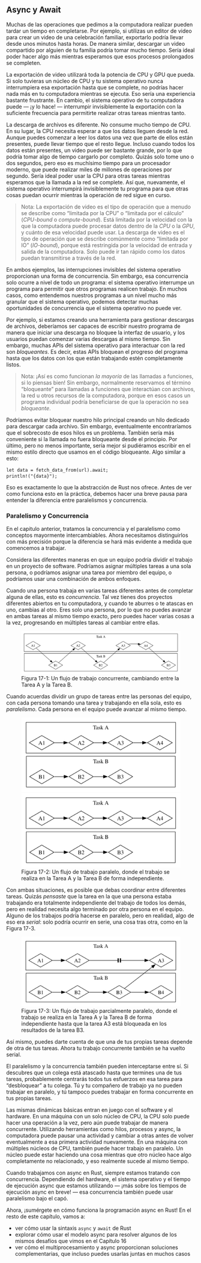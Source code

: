 ## Async y Await

Muchas de las operaciones que pedimos a la computadora realizar pueden tardar un 
tiempo en completarse. Por ejemplo, si utilizas un editor de video para crear un 
video de una celebración familiar, exportarlo podría llevar desde unos minutos 
hasta horas. De manera similar, descargar un video compartido por alguien de tu 
familia podría tomar mucho tiempo. Sería ideal poder hacer algo más mientras 
esperamos que esos procesos prolongados se completen.

La exportación de video utilizará toda la potencia de CPU y GPU que pueda. Si 
solo tuvieras un núcleo de CPU y tu sistema operativo nunca interrumpiera esa 
exportación hasta que se complete, no podrías hacer nada más en tu computadora 
mientras se ejecuta. Eso sería una experiencia bastante frustrante. En cambio, 
el sistema operativo de tu computadora puede — ¡y lo hace! — interrumpir 
invisiblemente la exportación con la suficiente frecuencia para permitirte 
realizar otras tareas mientras tanto.

La descarga de archivos es diferente. No consume mucho tiempo de CPU. En su 
lugar, la CPU necesita esperar a que los datos lleguen desde la red. Aunque 
puedes comenzar a leer los datos una vez que parte de ellos están presentes, 
puede llevar tiempo que el resto llegue. Incluso cuando todos los datos están 
presentes, un video puede ser bastante grande, por lo que podría tomar algo de 
tiempo cargarlo por completo. Quizás solo tome uno o dos segundos, pero eso es 
muchísimo tiempo para un procesador moderno, que puede realizar miles de 
millones de operaciones por segundo. Sería ideal poder usar la CPU para otras 
tareas mientras esperamos que la llamada a la red se complete. Así que, 
nuevamente, el sistema operativo interrumpirá invisiblemente tu programa para 
que otras cosas puedan ocurrir mientras la operación de red sigue en curso.

> Nota: La exportación de video es el tipo de operación que a menudo se describe 
> como “limitada por la CPU” o “limitada por el cálculo” (*CPU-bound* o 
> *compute-bound*). Está limitada por la velocidad con la que la computadora 
> puede procesar datos dentro de la *CPU* o la *GPU*, y cuánto de esa velocidad 
> puede usar. La descarga de video es el tipo de operación que se describe 
> comúnmente como “limitada por IO” (*IO-bound*), porque está restringida por la 
> velocidad de entrada y salida de la computadora. Solo puede ir tan rápido como 
> los datos puedan transmitirse a través de la red.

En ambos ejemplos, las interrupciones invisibles del sistema operativo 
proporcionan una forma de concurrencia. Sin embargo, esa concurrencia solo 
ocurre a nivel de todo un programa: el sistema operativo interrumpe un programa 
para permitir que otros programas realicen trabajo. En muchos casos, como 
entendemos nuestros programas a un nivel mucho más granular que el sistema 
operativo, podemos detectar muchas oportunidades de concurrencia que el sistema 
operativo no puede ver.

Por ejemplo, si estamos creando una herramienta para gestionar descargas de 
archivos, deberíamos ser capaces de escribir nuestro programa de manera que 
iniciar una descarga no bloquee la interfaz de usuario, y los usuarios puedan 
comenzar varias descargas al mismo tiempo. Sin embargo, muchas APIs del sistema 
operativo para interactuar con la red son *bloqueantes*. Es decir, estas APIs 
bloquean el progreso del programa hasta que los datos con los que están 
trabajando estén completamente listos.

> Nota: ¡Así es como funcionan *la mayoría* de las llamadas a funciones, si lo 
piensas bien! Sin embargo, normalmente reservamos el término “bloqueante” para 
llamadas a funciones que interactúan con archivos, la red u otros recursos de la 
computadora, porque en esos casos un programa individual podría beneficiarse de 
que la operación no sea *bloqueante*.

Podríamos evitar bloquear nuestro hilo principal creando un hilo dedicado para 
descargar cada archivo. Sin embargo, eventualmente encontraríamos que el 
sobrecosto de esos hilos es un problema. También sería más conveniente si la 
llamada no fuera bloqueante desde el principio. Por último, pero no menos 
importante, sería mejor si pudiéramos escribir en el mismo estilo directo que 
usamos en el código bloqueante. Algo similar a esto:

```rust,ignore,does_not_compile
let data = fetch_data_from(url).await;
println!("{data}");
```

Eso es exactamente lo que la abstracción de Rust nos ofrece. Antes de ver como 
funciona esto en la práctica, debemos hacer una breve pausa para entender la 
diferencia entre paralelismos y concurrencia.

### Paralelismo y Concurrencia

En el capitulo anterior, tratamos la concurrencia y el paralelismo como 
conceptos mayormente intercambiables. Ahora necesitamos distinguirlos con más 
precisión porque la diferencia se hará más evidente a medida que comencemos a 
trabajar.

Considera las diferentes maneras en que un equipo podría dividir el trabajo en 
un proyecto de software. Podríamos asignar múltiples tareas a una sola persona, 
o podríamos asignar una tarea por miembro del equipo, o podríamos usar una 
combinación de ambos enfoques.

Cuando una persona trabaja en varias tareas diferentes antes de completar alguna 
de ellas, esto es *concurrencia*. Tal vez tienes dos proyectos diferentes 
abiertos en tu computadora, y cuando te aburres o te atascas en uno, cambias al 
otro. Eres solo una persona, por lo que no puedes avanzar en ambas tareas al 
mismo tiempo exacto, pero puedes hacer varias cosas a la vez, progresando en 
múltiples tareas al cambiar entre ellas.

<figure>

<img alt="Flujo de trabajo concurrente" src="img/trpl17-01.svg" class="center" />

<figcaption>Figura 17-1: Un flujo de trabajo concurrente, cambiando entre la Tarea A y la Tarea B.</figcaption>

</figure>

Cuando acuerdas dividir un grupo de tareas entre las personas del equipo, con
cada persona tomando una tarea y trabajando en ella sola, esto es *paralelismo*.
Cada persona en el equipo puede avanzar al mismo tiempo. 

<figure>

<img alt="Concurrent work flow" src="img/trpl17-02.svg" class="center" />

<img alt="Flujo de trabajo paralelo" src="img/trpl17-02.svg" class="center" />

<figcaption>Figura 17-2: Un flujo de trabajo paralelo, donde el trabajo se realiza en la Tarea A y la Tarea B de forma independiente.</figcaption>

</figure>

Con ambas situaciones, es posible que debas coordinar entre diferentes tareas.
Quizás *pensaste* que la tarea en la que una persona estaba trabajando era
totalmente independiente del trabajo de todos los demás, pero en realidad
necesita algo terminado por otra persona en el equipo. Alguno de los trabajos
podría hacerse en paralelo, pero en realidad, algo de eso era *serial*: solo
podría ocurrir en serie, una cosa tras otra, como en la Figura 17-3.

<figure>

<img alt="Concurrent work flow" src="img/trpl17-03.svg" class="center" />

<figcaption>Figura 17-3: Un flujo de trabajo parcialmente paralelo, donde el trabajo se realiza en la Tarea A y la Tarea B de forma independiente hasta que la tarea A3 está bloqueada en los resultados de la tarea B3.</figcaption>

</figure>

Así mismo, puedes darte cuenta de que una de tus propias tareas depende de otra
de tus tareas. Ahora tu trabajo concurrente también se ha vuelto serial.

El paralelismo y la concurrencia también pueden interceptarse entre sí. Si
descubres que un colega está atascado hasta que termines una de tus tareas,
probablemente centrarás todos tus esfuerzos en esa tarea para “desbloquear” a tu
colega. Tú y tu compañero de trabajo ya no pueden trabajar en paralelo, y tú
tampoco puedes trabajar en forma concurrente en tus propias tareas.

Las mismas dinámicas básicas entran en juego con el software y el hardware. En
una máquina con un solo núcleo de CPU, la CPU solo puede hacer una operación a 
la vez, pero aún puede trabajar de manera concurrente. Utilizando herramientas
como hilos, procesos y async, la computadora puede pausar una actividad y 
cambiar a otras antes de volver eventualmente a esa primera actividad 
nuevamente. En una máquina con múltiples núcleos de CPU, también puede hacer
trabajo en paralelo. Un núcleo puede estar haciendo una cosa mientras que otro
núcleo hace algo completamente no relacionado, y eso realmente sucede al mismo
tiempo.

Cuando trabajamos con async en Rust, siempre estamos tratando con concurrencia.
Dependiendo del hardware, el sistema operativo y el tiempo de ejecución async
que estamos utilizando — ¡más sobre los tiempos de ejecución async en breve! —
esa concurrencia también puede usar paralelismo bajo el capó.

Ahora, ¡sumérgete en cómo funciona la programación async en Rust! En el resto de
este capítulo, vamos a:

* ver cómo usar la sintaxis `async` y `await` de Rust
* explorar cómo usar el modelo async para resolver algunos de los mismos
  desafíos que vimos en el Capítulo 16
* ver cómo el multiprocesamiento y async proporcionan soluciones 
  complementarias, que incluso puedes usarlas juntas en muchos casos
